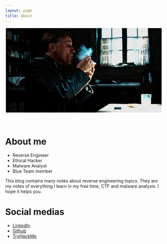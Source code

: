 ```yaml
---
layout: page
title: About
---
```


<center><img src="assets/waltz.gif"></center>
<br><br>
<h1>About me</h1>

<ul>
    <li>Reverse Engineer</li>
    <li>Ethical Hacker</li>
    <li>Malware Analyst</li>
    <li>Blue Team member</li>
</ul>

<p>This blog contains many notes about reverse engineering topics. They are my notes of everything I learn in my free time, CTF and malware analysis. I hope it helps you.</p>

<h1>Social medias</h1>

<ul>
    <li><a href="https://www.linkedin.com/in/alperaktasm/">LinkedIn</a></li>
    <li><a href="https://github.com/aktas">Github</a></li>
    <li><a href="https://tryhackme.com/p/aktas">TryHackMe</a></li>
</ul>
